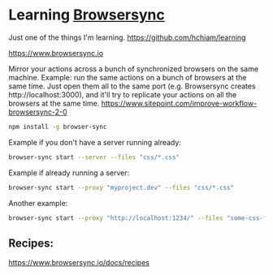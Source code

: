 # Learning [Browsersync](https://www.browsersync.io)

Just one of the things I'm learning. <https://github.com/hchiam/learning>

https://www.browsersync.io

Mirror your actions across a bunch of synchronized browsers on the same machine. Example: run the same actions on a bunch of browsers at the same time. Just open them all to the same port (e.g. Browsersync creates http://localhost:3000), and it'll try to replicate your actions on all the browsers at the same time. https://www.sitepoint.com/improve-workflow-browsersync-2-0

```bash
npm install -g browser-sync
```

<!-- (didn't seem to work for yarn)

or

```bash
yarn global add browser-sync
```

-->

Example if you don't have a server running already:

```bash
browser-sync start --server --files "css/*.css"
```

Example if already running a server:

```bash
browser-sync start --proxy "myproject.dev" --files "css/*.css"
```

Another example:

```bash
browser-sync start --proxy "http://localhost:1234/" --files "some-css-folder" "some-js-folder" "index.html" "slides.css" "slides.js"
```

## Recipes:

https://www.browsersync.io/docs/recipes
